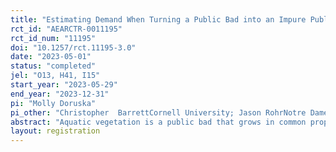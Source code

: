 ```yaml
---
title: "Estimating Demand When Turning a Public Bad into an Impure Public Good"
rct_id: "AEARCTR-0011195"
rct_id_num: "11195"
doi: "10.1257/rct.11195-3.0"
date: "2023-05-01"
status: "completed"
jel: "O13, H41, I15"
start_year: "2023-05-29"
end_year: "2023-12-31"
pi: "Molly Doruska"
pi_other: "Christopher  BarrettCornell University; Jason RohrNotre Dame University; Samba  MbayeUniversite Gaston Berger "
abstract: "Aquatic vegetation is a public bad that grows in common property freshwater resources and provides the habitat for snails that host schistosomes that infect, and reinfect, rural villagers in our northern Senegal study sites. We will estimate demand for compost and animal feed made from aquatic vegetation in northern Senegal, with and without information about the production method's public good benefit in controlling the infectious disease schistosomiasis. Our objective is to quantify individuals' willingness to pay (WTP) for as-yet-nonmarketed impure public goods that bundle a public good - reduced infectious disease exposure - with a private good - in this case, the agricultural inputs compost and livestock feed - and to unpack these distinct sources of valuation of each good."
layout: registration
---
```


